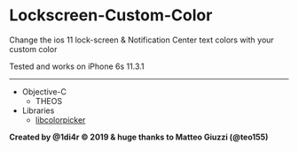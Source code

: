 # Lockscreen-Custom-Color
Change the ios 11 lock-screen &amp; Notification Center text colors with your custom color 

Tested and works on iPhone 6s 11.3.1

<hr>
<ul>
  <li>
  Objective-C
  <ul>
  <li>THEOS</li>
  </ul>
  </li>
  <li>
  Libraries
  <ul>
  <li><a href="https://github.com/atomikpanda/libcolorpicker">libcolorpicker</a></li>
  </ul>
  </li>
</ul>

<b> Created by @1di4r © 2019 & huge thanks to Matteo Giuzzi (@teo155)

